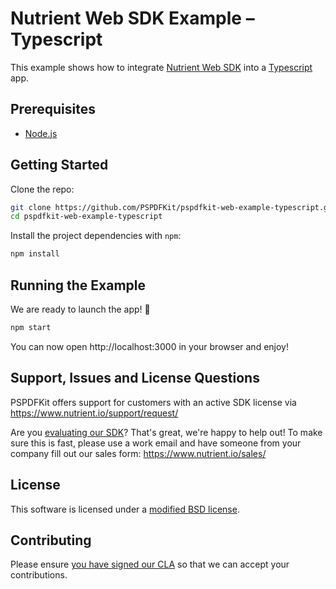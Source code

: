 # Nutrient Web SDK Example – Typescript

This example shows how to integrate [Nutrient Web SDK](https://www.nutrient.io/web/) into a [Typescript](https://www.typescriptlang.org) app.

## Prerequisites

- [Node.js](http://nodejs.org/)

## Getting Started

Clone the repo:

```bash
git clone https://github.com/PSPDFKit/pspdfkit-web-example-typescript.git
cd pspdfkit-web-example-typescript
```

Install the project dependencies with `npm`:

```bash
npm install
```

## Running the Example

We are ready to launch the app! 🎉

```bash
npm start
```

You can now open http://localhost:3000 in your browser and enjoy!

## Support, Issues and License Questions

PSPDFKit offers support for customers with an active SDK license via https://www.nutrient.io/support/request/

Are you [evaluating our SDK](https://www.nutrient.io/try/)? That's great, we're happy to help out! To make sure this is fast, please use a work email and have someone from your company fill out our sales form: https://www.nutrient.io/sales/

## License

This software is licensed under a [modified BSD license](LICENSE).

## Contributing

Please ensure
[you have signed our CLA](https://www.nutrient.io/guides/web/current/miscellaneous/contributing/) so that we can
accept your contributions.
